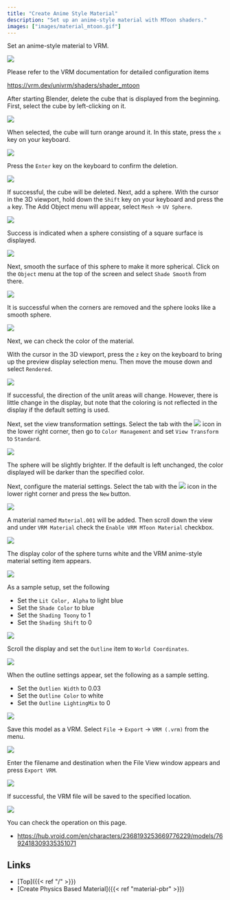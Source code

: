 ```yaml
---
title: "Create Anime Style Material"
description: "Set up an anime-style material with MToon shaders."
images: ["images/material_mtoon.gif"]
---
```


Set an anime-style material to VRM.

![](../../images/material_mtoon.gif)

Please refer to the VRM documentation for detailed configuration items

https://vrm.dev/univrm/shaders/shader_mtoon

After starting Blender, delete the cube that is displayed from the beginning. First, select the cube by left-clicking on it.

![](../images/material_pbr1.png)

When selected, the cube will turn orange around it. In this state, press the `x` key on your keyboard.

![](../images/material_pbr2.png)

Press the `Enter` key on the keyboard to confirm the deletion.

![](../images/material_pbr3.png)

If successful, the cube will be deleted.
Next, add a sphere.
With the cursor in the 3D viewport, hold down the `Shift` key on your keyboard and press the `a` key.
The Add Object menu will appear, select `Mesh` → `UV Sphere`.

![](../images/material_mtoon1.png)

Success is indicated when a sphere consisting of a square surface is displayed.

![](../images/material_mtoon2.png)

Next, smooth the surface of this sphere to make it more spherical. Click on the `Object` menu at the top of the screen and select `Shade Smooth` from there.

![](../images/material_mtoon3.png)

It is successful when the corners are removed and the sphere looks like a smooth sphere.

![](../images/material_mtoon4.png)

Next, we can check the color of the material.

With the cursor in the 3D viewport, press the `z` key on the keyboard to bring up the preview display selection menu.
Then move the mouse down and select `Rendered`.

![](../images/material_mtoon5.png)

If successful, the direction of the unlit areas will change. However, there is little change in the display, but note that the coloring is not reflected in the display if the default setting is used.

Next, set the view transformation settings. Select the tab with the <img src="../../images/scene_property_tab_icon.png"> icon in the lower right corner, then go to `Color Management` and set `View Transform` to `Standard`.

![](../images/material_mtoon6.png)

The sphere will be slightly brighter. If the default is left unchanged, the color displayed will be darker than the specified color.

Next, configure the material settings. Select the tab with the <img src="../../images/material_property_tab_icon.png"> icon in the lower right corner and press the `New` button.

![](../images/material_mtoon7.png)

A material named `Material.001` will be added. Then scroll down the view and under `VRM Material` check the `Enable VRM MToon Material` checkbox.

![](../images/material_mtoon8.png)

The display color of the sphere turns white and the VRM anime-style material setting item appears.

![](../images/material_mtoon9.png)

As a sample setup, set the following

- Set the `Lit Color, Alpha` to light blue
- Set the `Shade Color` to blue
- Set the `Shading Toony` to 1
- Set the `Shading Shift` to 0

![](../images/material_mtoon10.png)

Scroll the display and set the `Outline` item to `World Coordinates`.

![](../images/material_mtoon11.png)

When the outline settings appear, set the following as a sample setting.

- Set the `Outlien Width` to 0.03
- Set the `Outline Color` to white
- Set the `Outline LightingMix` to 0

![](../images/material_mtoon12.png)

Save this model as a VRM. Select `File` → `Export` → `VRM (.vrm)` from the menu.

![](../images/material_mtoon13.png)

Enter the filename and destination when the File View window appears and press `Export VRM`.

![](../images/material_pbr14.png)

If successful, the VRM file will be saved to the specified location.

![](../../images/material_mtoon.gif)

You can check the operation on this page.

- https://hub.vroid.com/en/characters/2368193253669776229/models/7692418309335351071

## Links

- [Top]({{< ref "/" >}})
- [Create Physics Based Material]({{< ref "material-pbr" >}})
